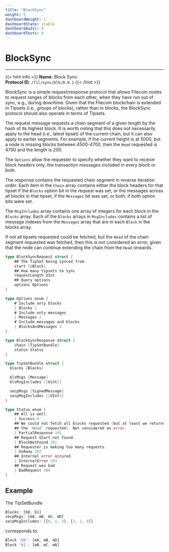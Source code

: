 ```yaml
---
title: "BlockSync"
weight: 5
dashboardWeight: 1
dashboardState: stable
dashboardAudit: 0
dashboardTests: 0
---
```


# BlockSync
---

{{< hint info >}}
**Name**: Block Sync  
**Protocol ID**: `/fil/sync/blk/0.0.1`
{{< /hint >}}

BlockSync is a simple request/response protocol that allows Filecoin nodes to request ranges of blocks from each other, when they have run out of sync, e.g., during downtime. Given that the Filecoin blockchain is extended in Tipsets (i.e., groups of blocks), rather than in blocks, the BlockSync protocol should also operate in terms of Tipsets.

The request message requests a chain segment of a given length by the hash of its highest block. It is worth noting that this does not necessarily apply to the head (i.e., latest tipset) of the current chain, but it can also apply to earlier segments. For example, if the current height is at 5000, but a node is missing blocks between 4500-4700, then the `Head` requested is 4700 and the length is 200.

The `Options` allow the requester to specify whether they want to receive block headers only, the transaction messages included in every block or both.

The response contains the requested chain segment in reverse iteration order. Each item in the `Chain` array contains either the block headers for that tipset if the `Blocks` option bit in the request was set, or the messages across all blocks in that tipset, if the `Messages` bit was set, or both, if both option bits were set.

The `MsgIncludes` array contains one array of integers for each block in the `Blocks` array. Each of the `Blocks` arrays in `MsgIncludes` contains a list of message indexes from the `Messages` array that are in each `Block` in the blocks array.

If not all tipsets requested could be fetched, but the `Head` of the chain segment requested was fetched, then this is not considered an error, given that the node can continue extending the chain from the `Head` onwards.

```go
type BlockSyncRequest struct {
    ## The TipSet being synced from
	start [&Block]
    ## How many tipsets to sync
	requestLength UInt
    ## Query options
    options Options
}
```

```go
type Options enum {
    # Include only blocks
    | Blocks 1
    # Include only messages
    | Messages 2
    # Include messages and blocks
    | BlocksAndMessages 3
}

type BlockSyncResponse struct {
	chain [TipSetBundle]
	status Status
}

type TipSetBundle struct {
  blocks [Blocks]

  blsMsgs [Message]
  blsMsgIncludes [[Uint]]

  secpMsgs [SignedMessage]
  secpMsgIncludes [[UInt]]
}

type Status enum {
    ## All is well.
    | Success 0
    ## We could not fetch all blocks requested (but at least we returned
	## the `Head` requested). Not considered an error.
    | PartialResponse 101
    ## Request.Start not found.
    | BlockNotFound 201
    ## Requester is making too many requests.
    | GoAway 202
    ## Internal error occured.
    | InternalError 203
    ## Request was bad
    | BadRequest 204
}
```

## Example

The TipSetBundle

```js
Blocks: [b0, b1]
secpMsgs: [mA, mB, mC, mD]
secpMsgIncludes: [[0, 1, 3], [1, 2, 0]]
```

corresponds to:

```js
Block 'b0': [mA, mB, mD]
Block 'b1': [mB, mC, mA]
```
